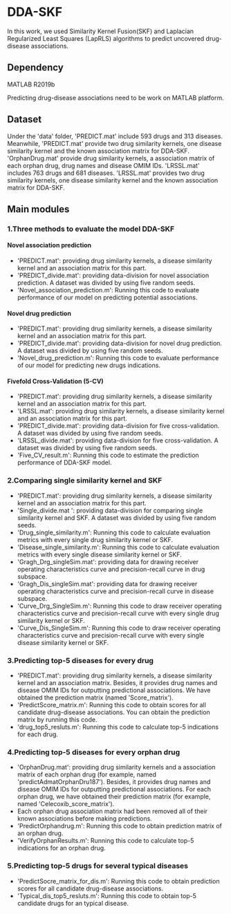 # DDA-SKF
In this work, we used Similarity Kernel Fusion(SKF) and Laplacian Regularized Least Squares (LapRLS) algorithms to predict uncovered drug-disease associations. 

## Dependency

MATLAB R2019b

Predicting drug-disease associations need to be work on MATLAB platform. 

## Dataset

Under the 'data' folder, 'PREDICT.mat' include 593 drugs and 313 diseases. Meanwhile, 'PREDICT.mat' provide two drug similarity kernels, one disease similarity kernel and the known association matrix for DDA-SKF. 'OrphanDrug.mat' provide drug similarity kernels, a association matrix of each orphan drug, drug names and disease OMIM IDs. 'LRSSL.mat' includes 763 drugs and 681 diseases. 'LRSSL.mat' provides two drug similarity kernels, one disease similarity kernel and the known association matrix for DDA-SKF.

## Main modules

### 1.Three methods to evaluate the model DDA-SKF

#### Novel association prediction

* 'PREDICT.mat': providing drug similarity kernels, a disease similarity kernel and an association matrix for this part.
* 'PREDICT_divide.mat': providing data-division for novel association prediction. A dataset was divided by using five random seeds.
* 'Novel_association_prediction.m': Running this code to evaluate performance of our model on predicting potential associations. 

#### Novel drug prediction

* 'PREDICT.mat': providing drug similarity kernels, a disease similarity kernel and an association matrix for this part.
* 'PREDICT_divide.mat': providing data-division for novel drug prediction. A dataset was divided by using five random seeds.
* 'Novel_drug_prediction.m': Running this code to evaluate performance of our model for predicting new drugs indications. 

#### Fivefold Cross-Validation (5-CV)

* 'PREDICT.mat': providing drug similarity kernels, a disease similarity kernel and an association matrix for this part.
* 'LRSSL.mat': providing drug similarity kernels, a disease similarity kernel and an association matrix for this part.
* 'PREDICT_divide.mat': providing data-division for five cross-validation. A dataset was divided by using five random seeds.
* 'LRSSL_divide.mat': providing data-division for five cross-validation. A dataset was divided by using five random seeds.
* 'Five_CV_result.m': Running this code to estimate the prediction performance of DDA-SKF model.

### 2.Comparing single similarity kernel and SKF

* 'PREDICT.mat': providing drug similarity kernels, a disease similarity kernel and an association matrix for this part.
* 'Single_divide.mat ': providing data-division for comparing single similarity kernel and SKF. A dataset was divided by using five random seeds.
* 'Drug_single_similarity.m': Running this code to calculate evaluation metrics with every single drug similarity kernel or SKF.
* 'Disease_single_similarity.m': Running this code to calculate evaluation metrics with every single disease similarity kernel or SKF.
* 'Gragh_Drg_singleSim.mat': providing data for drawing receiver operating characteristics curve and precision-recall curve in drug subspace.
* 'Gragh_Dis_singleSim.mat': providing data for drawing receiver operating characteristics curve and precision-recall curve in disease subspace.
* 'Curve_Drg_SingleSim.m': Running this code to draw receiver operating characteristics curve and precision-recall curve with every single drug similarity kernel or SKF.
* 'Curve_Dis_SingleSim.m': Running this code to draw receiver operating characteristics curve and precision-recall curve with every single disease similarity kernel or SKF.

### 3.Predicting top-5 diseases for every drug

* 'PREDICT.mat': providing drug similarity kernels, a disease similarity kernel and an association matrix. Besides, it provides drug names and disease OMIM IDs for outputting predictional associations. We have obtained the prediction matrix (named 'Score_matrix').
* 'PredictScore_matrix.m': Running this code to obtain scores for all candidate drug-disease associations. You can obtain the prediction matrix by running this code.
* 'drug_top5_resluts.m': Running this code to calculate top-5 indications for each drug.

### 4.Predicting top-5 diseases for every orphan drug

* 'OrphanDrug.mat': providing drug similarity kernels and a association matrix of each orphan drug (for example, named 'predictAdmatOrphanDru187'). Besides, it provides drug names and disease OMIM IDs for outputting predictional associations. For each orphan drug, we have obtained their prediction matrix (for example, named 'Celecoxib_score_matrix').
* Each orphan drug association matrix had been removed all of their known associations before making predictions.
* 'PredictOrphandrug.m': Running this code to obtain prediction matrix of an orphan drug.
* 'VerifyOrphanResults.m': Running this code to calculate top-5 indications for an orphan drug.

### 5.Predicting top-5 drugs for several typical diseases

* 'PredictSocre_matrix_for_dis.m': Running this code to obtain prediction scores for all candidate drug-disease associations.
* 'Typical_dis_top5_resluts.m': Running this code to obtain top-5 candidate drugs for an typical disease.
